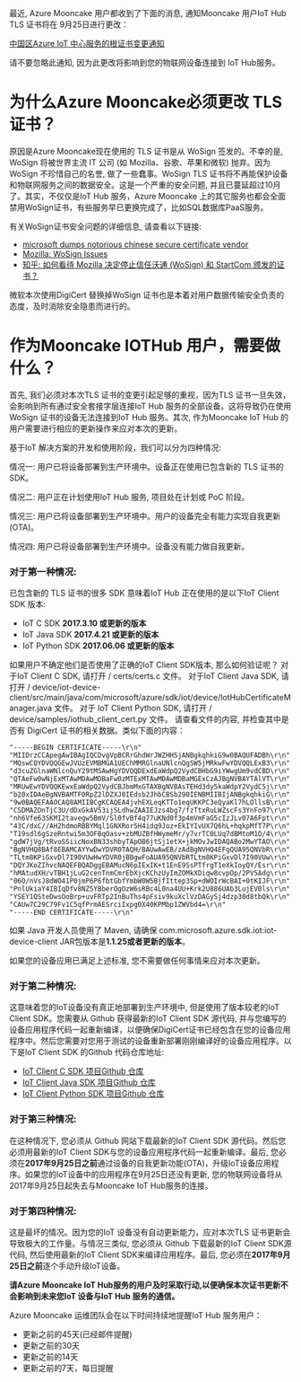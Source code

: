 最近, Azure Mooncake 用户都收到了下面的消息, 通知Mooncake 用户IoT Hub TLS 证书将在 9月25日进行更改：

[中国区Azure IoT 中心服务的根证书变更通知](https://www.azure.cn/blog/2017/07/21/RootCertificateChangeNoticeforAzureIoTHubServiceinAzureinChina)
 
请不要忽略此通知, 因为此更改将影响到您的物联网设备连接到 IoT Hub服务。
 
# 为什么Azure Mooncake必须更改 TLS 证书？
 
原因是Azure Mooncake现在使用的 TLS 证书是从 WoSign 签发的。不幸的是, WoSign 将被世界主流 IT 公司 (如 Mozilla、谷歌、苹果和微软) 抛弃。因为 WoSign 不珍惜自己的名誉, 做了一些蠢事。WoSign TLS 证书将不再能保护设备和物联网服务之间的数据安全。这是一个严重的安全问题, 并且已蔓延超过10月了。其实，不仅仅是IoT Hub 服务，Azure Mooncake 上的其它服务也都会全面禁用WoSign证书，有些服务早已更换完成了，比如SQL数据库PaaS服务。
 
有关WoSign证书安全问题的详细信息, 请查看以下链接:
* [microsoft dumps notorious chinese secure certificate vendor](http://www.zdnet.com/article/microsoft-dumps-notorious-chinese-secure-certificate-vendor/)
* [Mozilla: WoSign Issues](https://wiki.mozilla.org/CA:WoSign_Issues)
* [知乎: 如何看待 Mozilla 决定停止信任沃通 (WoSign) 和 StartCom 颁发的证书？](https://www.zhihu.com/question/51042407)

微软本次使用DigiCert 替换掉WoSign 证书也是本着对用户数据传输安全负责的态度，及时消除安全隐患而进行的。
 
# 作为Mooncake IOTHub 用户，需要做什么？
 
首先, 我们必须对本次TLS 证书的变更引起足够的重视，因为TLS 证书一旦失效，会影响到所有通过安全套接字层连接IoT Hub 服务的全部设备。这将导致仍在使用WoSign 证书的设备无法连接到IoT Hub 服务。其次, 作为Mooncake IoT Hub 的用户需要进行相应的更新操作来应对本次的更新。
 
基于IoT 解决方案的开发和使用阶段，我们可以分为四种情况:
 
情况一: 用户已将设备部署到生产环境中。设备正在使用已包含新的 TLS 证书的 SDK。

情况二: 用户正在计划使用IoT Hub 服务, 项目处在计划或 PoC 阶段。

情况三: 用户已将设备部署到生产环境中。用户的设备完全有能力实现自我更新(OTA)。

情况四: 用户已将设备部署到生产环境中。设备没有能力做自我更新。

 
### 对于第一种情况:
已包含新的 TLS 证书的很多 SDK 意味着IoT Hub 正在使用的是以下IoT Client SDK 版本:
* IoT C SDK **2017.3.10 或更新的版本**
* IoT Java SDK **2017.4.21 或更新的版本**
* IoT Python SDK **2017.06.06 或更新的版本**
 
如果用户不确定他们是否使用了正确的IoT Client SDK版本, 那么如何验证呢？
对于IoT Client C SDK, 请打开 <IoT C SDK root folder> / certs/certs.c 文件。
对于IoT Client Java SDK, 请打开 <IoT Java SDK root folder> / device/iot-device-client/src/main/java/com/microsoft/azure/sdk/iot/device/IotHubCertificateManager.java 文件。
对于 IoT Client Python SDK, 请打开 <IoT Python SDK root folder> / device/samples/iothub_client_cert.py 文件。
请查看文件的内容, 并检查其中是否有 DigiCert 证书的相关数据。类似下面的内容：
```/*DigiCert Global Root CA*/
"-----BEGIN CERTIFICATE-----\r\n"
"MIIDrzCCApegAwIBAgIQCDvgVpBCRrGhdWrJWZHHSjANBgkqhkiG9w0BAQUFADBh\r\n"
"MQswCQYDVQQGEwJVUzEVMBMGA1UEChMMRGlnaUNlcnQgSW5jMRkwFwYDVQQLExB3\r\n"
"d3cuZGlnaWNlcnQuY29tMSAwHgYDVQQDExdEaWdpQ2VydCBHbG9iYWwgUm9vdCBD\r\n"
"QTAeFw0wNjExMTAwMDAwMDBaFw0zMTExMTAwMDAwMDBaMGExCzAJBgNVBAYTAlVT\r\n"
"MRUwEwYDVQQKEwxEaWdpQ2VydCBJbmMxGTAXBgNVBAsTEHd3dy5kaWdpY2VydC5j\r\n"
"b20xIDAeBgNVBAMTF0RpZ2lDZXJ0IEdsb2JhbCBSb290IENBMIIBIjANBgkqhkiG\r\n"
"9w0BAQEFAAOCAQ8AMIIBCgKCAQEA4jvhEXLeqKTTo1eqUKKPC3eQyaKl7hLOllsB\r\n"
"CSDMAZOnTjC3U/dDxGkAV53ijSLdhwZAAIEJzs4bg7/fzTtxRuLWZscFs3YnFo97\r\n"
"nh6Vfe63SKMI2tavegw5BmV/Sl0fvBf4q77uKNd0f3p4mVmFaG5cIzJLv07A6Fpt\r\n"
"43C/dxC//AH2hdmoRBBYMql1GNXRor5H4idq9Joz+EkIYIvUX7Q6hL+hqkpMfT7P\r\n"
"T19sdl6gSzeRntwi5m3OFBqOasv+zbMUZBfHWymeMr/y7vrTC0LUq7dBMtoM1O/4\r\n"
"gdW7jVg/tRvoSSiicNoxBN33shbyTApOB6jtSj1etX+jkMOvJwIDAQABo2MwYTAO\r\n"
"BgNVHQ8BAf8EBAMCAYYwDwYDVR0TAQH/BAUwAwEB/zAdBgNVHQ4EFgQUA95QNVbR\r\n"
"TLtm8KPiGxvDl7I90VUwHwYDVR0jBBgwFoAUA95QNVbRTLtm8KPiGxvDl7I90VUw\r\n"
"DQYJKoZIhvcNAQEFBQADggEBAMucN6pIExIK+t1EnE9SsPTfrgT1eXkIoyQY/Esr\r\n"
"hMAtudXH/vTBH1jLuG2cenTnmCmrEbXjcKChzUyImZOMkXDiqw8cvpOp/2PV5Adg\r\n"
"06O/nVsJ8dWO41P0jmP6P6fbtGbfYmbW0W5BjfIttep3Sp+dWOIrWcBAI+0tKIJF\r\n"
"PnlUkiaY4IBIqDfv8NZ5YBberOgOzW6sRBc4L0na4UU+Krk2U886UAb3LujEV0ls\r\n"
"YSEY1QSteDwsOoBrp+uvFRTp2InBuThs4pFsiv9kuXclVzDAGySj4dzp30d8tbQk\r\n"
"CAUw7C29C79Fv1C5qfPrmAESrciIxpg0X40KPMbp1ZWVbd4=\r\n"
"-----END CERTIFICATE-----\r\n"
```
 
如果 Java 开发人员使用了 Maven, 请确保 com.microsoft.azure.sdk.iot:iot-device-client JAR包版本是**1.1.25或者更新的版本**。
 
如果您的设备应用已满足上述标准, 您不需要做任何事情来应对本次更新。
 
### 对于第二种情况:
这意味着您的IoT设备没有真正地部署到生产环境中, 但是使用了版本较老的IoT Client SDK。您需要从 Github 获得最新的IoT Client SDK 源代码, 并与您编写的设备应用程序代码一起重新编译，以便确保DigiCert证书已经包含在您的设备应用程序中。然后您需要对您用于测试的设备重新部署刚刚编译好的设备应用程序。以下是IoT Client SDK 的Github 代码仓库地址:
* [IoT Client C SDK 项目Github 仓库](https://github.com/Azure/azure-iot-sdk-c)
* [IoT Client Java SDK 项目Github 仓库](https://github.com/Azure/azure-iot-sdk-java)
* [IoT Client Python SDK 项目Github 仓库](https://github.com/Azure/azure-iot-sdk-python)
 
### 对于第三种情况:
在这种情况下, 您必须从 Github 网站下载最新的IoT Client SDK 源代码。然后您必须用最新的IoT Client SDK与您的设备应用程序代码一起重新编译。最后, 您必须在**2017年9月25日之前**通过设备的自我更新功能(OTA)，升级IoT设备应用程序。如果您的IoT设备中的应用程序在9月25日还没有更新, 您的物联网设备将从2017年9月25日起失去与Mooncake IoT Hub服务的连接。
 
### 对于第四种情况:
这是最坏的情况。因为您的IoT 设备没有自动更新能力，应对本次TLS 证书更新会导致极大的工作量。与情况三类似, 您必须从 Github 下载最新的IoT Client SDK源代码, 然后使用最新的IoT Client SDK来编译应用程序。最后, 您必须在**2017年9月25日之前**逐个手动升级IoT设备。
 
**请Azure Mooncake IoT Hub服务的用户及时采取行动,以便确保本次证书更新不会影响到未来您IoT 设备与IoT Hub 服务的通信。**

Azure Mooncake 运维团队会在以下时间持续地提醒IoT Hub 服务用户：
* 更新之前的45天(已经邮件提醒)
* 更新之前的30天
* 更新之前的14天
* 更新之前的7天，每日提醒
